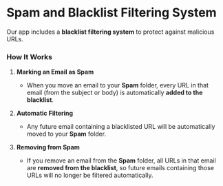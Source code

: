 # Spam and Blacklist Filtering System

Our app includes a **blacklist filtering system** to protect against malicious URLs.  

### How It Works

1. **Marking an Email as Spam**  
   - When you move an email to your **Spam** folder, every URL in that email (from the subject or body) is automatically **added to the blacklist**.  

2. **Automatic Filtering**  
   - Any future email containing a blacklisted URL will be automatically moved to your **Spam** folder.  

3. **Removing from Spam**  
   - If you remove an email from the **Spam** folder, all URLs in that email are **removed from the blacklist**, so future emails containing those URLs will no longer be filtered automatically.
